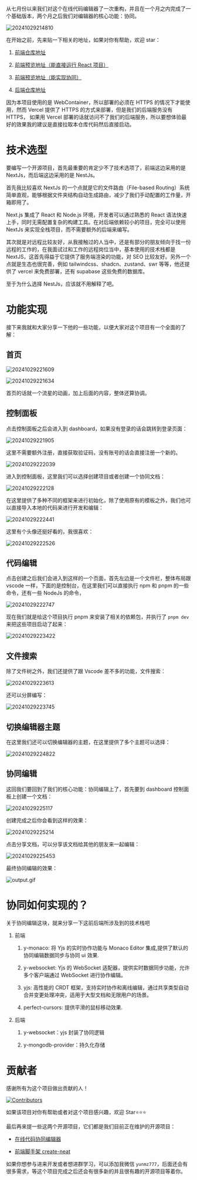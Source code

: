 从七月份以来我们对这个在线代码编辑器了一次重构，并且在一个月之内完成了一个基础版本，两个月之后我们对编辑器的核心功能：协同。

![20241029214810](https://raw.githubusercontent.com/xun082/md/main/blogs.images20241029214810.png)

在开始之前，先来贴一下相关的地址，如果对你有帮助，欢迎 star：

1. [前端仓库地址](https://github.com/xun082/online-edit-web)

2. [前端预览地址（能直接运行 React 项目）](https://online-edit-web.vercel.app/)

3. [前端预览地址（能实现协同）](http://116.196.113.241:3000/)

4. [后端仓库地址](https://github.com/xun082/online-edit-server)

因为本项目使用的是 WebContainer，所以部署的必须在 HTTPS 的情况下才能使用，然而 Vercel 提供了 HTTPS 的方式来部署，但是我们的后端服务没有 HTTPS，
如果用 Vercel 部署的话就访问不了我们的后端服务，所以要想体验最好的效果我的建议是直接拉取本仓库代码然后直接启动。

# 技术选型

要编写一个开源项目，首先最重要的肯定少不了技术选项了，前端这边采用的是 NextJs，而后端这边采用的是 NestJs。

首先我比较喜欢 NextJs 的一个点就是它的文件路由（File-based Routing）系统简单直观，能够根据文件夹结构自动生成路由，减少了我们手动配置的工作量，开箱即用了。

Next.js 集成了 React 和 Node.js 环境，开发者可以通过熟悉的 React 语法快速上手，同时无需配置复杂的构建工具。在对后端依赖较小的项目，完全可以使用 NextJs 来实现全栈项目，而不需要额外的后端来编写。

其次就是对远程比较友好，从我接触过的人当中，还是有部分的朋友倾向于找一份远程的工作的，在我面试过和工作的远程岗位当中，基本使用的技术栈都是 NextJS，这首先得益于它提供了服务端渲染的功能，对 SEO 比较友好。另外一个点就是生态也很完善，例如 tailwindcss、shadcn、zustand、swr 等等，他还提供了 vercel 来免费部署，还有 supabase 这些免费的数据库。

至于为什么选择 NestJs，应该就不用解释了吧。

# 功能实现

接下来我就和大家分享一下他的一些功能，以便大家对这个项目有一个全面的了解：

## 首页

![20241029221609](https://raw.githubusercontent.com/xun082/md/main/blogs.images20241029221609.png)

![20241029221634](https://raw.githubusercontent.com/xun082/md/main/blogs.images20241029221634.png)

首页的话就一个流星的动画，加上后面的内容，整体还算协调。

## 控制面板

点击控制面板之后会进入到 dashboard，如果没有登录的话会跳转到登录页面：

![20241029221905](https://raw.githubusercontent.com/xun082/md/main/blogs.images20241029221905.png)

这里不需要额外注册，直接获取验证码，没有账号的话会直接注册一个新的。

![20241029222039](https://raw.githubusercontent.com/xun082/md/main/blogs.images20241029222039.png)

进入到控制面板，这里我们可以选择创建项目或者创建一个协同文档：

![20241029222128](https://raw.githubusercontent.com/xun082/md/main/blogs.images20241029222128.png)

在这里提供了多种不同的框架来进行初始化，除了使用原有的模板之外，我们也可以直接导入本地的代码来进行开发和编辑：

![20241029222441](https://raw.githubusercontent.com/xun082/md/main/blogs.images20241029222441.png)

这里有个头像还挺好看的，我很喜欢：

![20241029222526](https://raw.githubusercontent.com/xun082/md/main/blogs.images20241029222526.png)

## 代码编辑

点击创建之后我们会进入到这样的一个页面，首先左边是一个文件栏，整体布局跟 vscode 一样，下面的是控制台，在这里我们可以直接执行 npm 和 pnpm 的一些命令，还有一些 NodeJs 的命令，

![20241029222747](https://raw.githubusercontent.com/xun082/md/main/blogs.images20241029222747.png)

现在我们就是给这个项目执行 pnpm 来安装了相关的依赖包，并执行了 `pnpm dev` 来把这些项目启动了起来：

![20241029223422](https://raw.githubusercontent.com/xun082/md/main/blogs.images20241029223422.png)

## 文件搜索

除了文件树之外，我们还提供了跟 Vscode 差不多的功能，文件搜索：

![20241029223613](https://raw.githubusercontent.com/xun082/md/main/blogs.images20241029223613.png)

还可以分屏编写：

![20241029223745](https://raw.githubusercontent.com/xun082/md/main/blogs.images20241029223745.png)

## 切换编辑器主题

在这里我们还可以切换编辑器的主题，在这里提供了多个主题可以选择：

![20241029224822](https://raw.githubusercontent.com/xun082/md/main/blogs.images20241029224822.png)

## 协同编辑

这回我们要回到了我们的核心功能：协同编辑上了，首先要到 dashboard 控制面板上创建一个文档：

![20241029225117](https://raw.githubusercontent.com/xun082/md/main/blogs.images20241029225117.png)

创建完成之后你会看到这样的效果：

![20241029225214](https://raw.githubusercontent.com/xun082/md/main/blogs.images20241029225214.png)

点击分享文档，可以分享该文档给其他的朋友来一起编辑：

![20241029225453](https://raw.githubusercontent.com/xun082/md/main/blogs.images20241029225453.png)

最终协同编辑的效果：

![output.gif](https://p0-xtjj-private.juejin.cn/tos-cn-i-73owjymdk6/4d0350c0d6904be481b1f51d39af56bb~tplv-73owjymdk6-jj-mark-v1:0:0:0:0:5o6Y6YeR5oqA5pyv56S-5Yy6IEAgTW9tZW50:q75.awebp?policy=eyJ2bSI6MywidWlkIjoiMzc4Mjc2NDk2NjQ2MDM5OCJ9&rk3s=e9ecf3d6&x-orig-authkey=f32326d3454f2ac7e96d3d06cdbb035152127018&x-orig-expires=1730377731&x-orig-sign=wllLiuHHTzlcUTQcS%2FAs%2FEg7Zk8%3D)

# 协同如何实现的？

关于协同编辑这块，就来分享一下这前后端所涉及到的技术栈吧

1. 前端

   1. y-monaco: 将 Yjs 的实时协作功能与 Monaco Editor 集成,提供了默认的协同编辑数据同步与协同 ui 效果.

   2. y-websocket: Yjs 的 WebSocket 适配器，提供实时数据同步功能，允许多个客户端通过 WebSocket 进行协作编辑。

   3. yjs: 高性能的 CRDT 框架，支持实时协作和离线编辑，通过共享类型自动合并变更处理冲突，适用于大型文档和无限用户的场景。

   4. perfect-cursors: 提供平滑的鼠标移动效果.

2. 后端

   1. y-websocket：yjs 封装了协同逻辑

   2. y-mongodb-provider：持久化存储

# 贡献者

感谢所有为这个项目做出贡献的人！

[![Contributors](https://contrib.rocks/image?repo=xun082/online-edit-web)](https://github.com/xun082/online-edit-web/graphs/contributors)

如果该项目对你有帮助或者对这个项目感兴趣，欢迎 Star⭐️⭐️⭐️

最后再来提一些这两个开源项目，它们都是我们目前正在维护的开源项目：

- [在线代码协同编辑器](https://github.com/xun082/online-edit-web)

- [前端脚手架 create-neat](https://github.com/xun082/create-neat)

如果你想参与进来开发或者想进群学习，可以添加我微信 `yunmz777`，后面还会有很多需求，等这个项目完成之后还会有很多新的并且很有趣的开源项目等着你。
